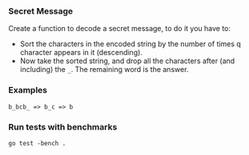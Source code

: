 ### Secret Message

Create a function to decode a secret message, to do it you have to:
- Sort the characters in the encoded string by the number of times q character appears in it (descending).
- Now take the sorted string, and drop all the characters after (and including) the `_`. The remaining word is the answer.

### Examples

```
b_bcb_ => b_c => b
```

### Run tests with benchmarks

```
go test -bench .
```

